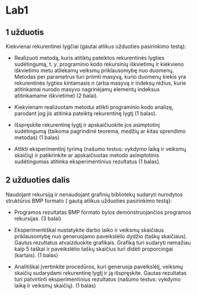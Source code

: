 ﻿# Lab1

## 1 užduotis
Kiekvienai rekurentinei lygčiai (gautai atlikus užduoties pasirinkimo testą):

* Realizuoti metodą, kuris atitiktų pateiktos rekurentinės lygties sudėtingumą, t. y.
	programinio kodo rekursinių iškvietimų ir kiekvieno iškvietimo metu atliekamų veiksmų
	priklausomybę nuo duomenų. Metodas per parametrus turi priimti masyvą, kurio duomenų kiekis
	yra rekurentinės lygties kintamasis n (arba masyvą ir indeksų rėžius, kurie atitinkamai
	nurodo masyvo nagrinėjamų elementų indeksus atitinkamame iškvietime) (2 balai).

* Kiekvienam realizuotam metodui atlikti programinio kodo analizę, parodant jog jis atitinka
	pateiktą rekurentinę lygtį (1 balas).

* Išspręskite rekurentinę lygtį ir apskaičiuokite jos asimptotinį sudėtingumą (taikoma
	pagrindinė teorema, medžių ar kitas sprendimo metodas) (1 balas)

* Atlikti eksperimentinį tyrimą (našumo testus: vykdymo laiką ir veiksmų skaičių) ir patikrinkite
	ar apskaičiuotas metodo asimptotinis sudėtingumas atitinka eksperimentinius rezultatus (1 balas).

## 2 užduoties dalis
Naudojant rekursiją ir nenaudojant grafinių bibliotekų sudaryti nurodytos struktūros
BMP formato ( gautą atlikus užduoties pasirinkimo testą):

* Programos rezultatas BMP formato bylos demonstruojančios programos rekursijas. (3 balai)

* Eksperimentiškai nustatykite darbo laiko ir veiksmų skaičiaus priklausomybę nuo generuojamo
	paveikslėlio dydžio (taškų skaičiaus). Gautus rezultatus atvaizduokite grafikais.
	Grafiką turi sudaryti nemažiau kaip 5 taškai ir paveikslėlio taškų skaičius turi didėti
	proporcingai (kartais). (1 balas)

* Analitiškai įvertinkite procedūros, kuri generuoja paveikslėlį, veiksmų skaičių sudarydami
	rekurentinę lygtį ir ją išspręskite. Gautas rezultatas turi patvirtinti eksperimentinius
	rezultatus (našumo testus: vykdymo laiką ir veiksmų skaičių). (1 balas)
